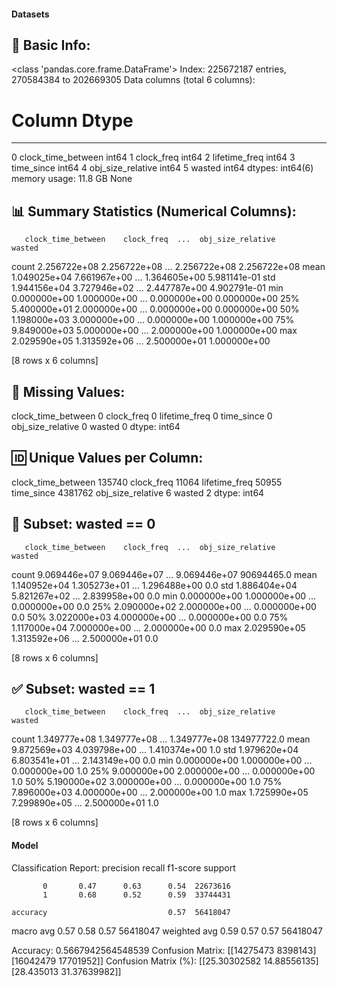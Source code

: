 #### Datasets

🧾 Basic Info:
------------------------------------------------------------
<class 'pandas.core.frame.DataFrame'>
Index: 225672187 entries, 270584384 to 202669305
Data columns (total 6 columns):
 #   Column              Dtype
---  ------              -----
 0   clock_time_between  int64
 1   clock_freq          int64
 2   lifetime_freq       int64
 3   time_since          int64
 4   obj_size_relative   int64
 5   wasted              int64
dtypes: int64(6)
memory usage: 11.8 GB
None

📊 Summary Statistics (Numerical Columns):
------------------------------------------------------------
       clock_time_between    clock_freq  ...  obj_size_relative        wasted
count        2.256722e+08  2.256722e+08  ...       2.256722e+08  2.256722e+08
mean         1.049025e+04  7.661967e+00  ...       1.364605e+00  5.981141e-01
std          1.944156e+04  3.727946e+02  ...       2.447787e+00  4.902791e-01
min          0.000000e+00  1.000000e+00  ...       0.000000e+00  0.000000e+00
25%          5.400000e+01  2.000000e+00  ...       0.000000e+00  0.000000e+00
50%          1.198000e+03  3.000000e+00  ...       0.000000e+00  1.000000e+00
75%          9.849000e+03  5.000000e+00  ...       2.000000e+00  1.000000e+00
max          2.029590e+05  1.313592e+06  ...       2.500000e+01  1.000000e+00

[8 rows x 6 columns]

📌 Missing Values:
------------------------------------------------------------
clock_time_between    0
clock_freq            0
lifetime_freq         0
time_since            0
obj_size_relative     0
wasted                0
dtype: int64

🆔 Unique Values per Column:
------------------------------------------------------------
clock_time_between     135740
clock_freq              11064
lifetime_freq           50955
time_since            4381762
obj_size_relative           6
wasted                      2
dtype: int64

🚫 Subset: wasted == 0
------------------------------------------------------------
       clock_time_between    clock_freq  ...  obj_size_relative      wasted
count        9.069446e+07  9.069446e+07  ...       9.069446e+07  90694465.0
mean         1.140952e+04  1.305273e+01  ...       1.296488e+00         0.0
std          1.886404e+04  5.821267e+02  ...       2.839958e+00         0.0
min          0.000000e+00  1.000000e+00  ...       0.000000e+00         0.0
25%          2.090000e+02  2.000000e+00  ...       0.000000e+00         0.0
50%          3.022000e+03  4.000000e+00  ...       0.000000e+00         0.0
75%          1.117000e+04  7.000000e+00  ...       2.000000e+00         0.0
max          2.029590e+05  1.313592e+06  ...       2.500000e+01         0.0

[8 rows x 6 columns]

✅ Subset: wasted == 1
------------------------------------------------------------
       clock_time_between    clock_freq  ...  obj_size_relative       wasted
count        1.349777e+08  1.349777e+08  ...       1.349777e+08  134977722.0
mean         9.872569e+03  4.039798e+00  ...       1.410374e+00          1.0
std          1.979620e+04  6.803541e+01  ...       2.143149e+00          0.0
min          0.000000e+00  1.000000e+00  ...       0.000000e+00          1.0
25%          9.000000e+00  2.000000e+00  ...       0.000000e+00          1.0
50%          5.190000e+02  3.000000e+00  ...       0.000000e+00          1.0
75%          7.896000e+03  4.000000e+00  ...       2.000000e+00          1.0
max          1.725990e+05  7.299890e+05  ...       2.500000e+01          1.0

[8 rows x 6 columns]
#### Model
Classification Report:
              precision    recall  f1-score   support

           0       0.47      0.63      0.54  22673616
           1       0.68      0.52      0.59  33744431

    accuracy                           0.57  56418047
   macro avg       0.57      0.58      0.57  56418047
weighted avg       0.59      0.57      0.57  56418047

Accuracy: 0.5667942564548539
Confusion Matrix:
[[14275473  8398143]
 [16042479 17701952]]
Confusion Matrix (%):
[[25.30302582 14.88556135]
 [28.435013   31.37639982]]
